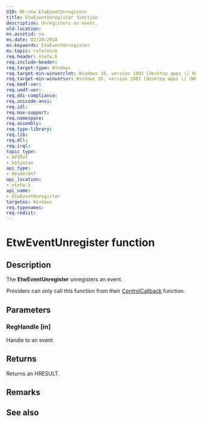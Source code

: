 ```yaml
---
UID: NF:ntw.EtwEventUnregister
title: EtwEventUnregister function
description: Unregisters an event.
old-location: 
ms.assetid: na
ms.date: 02/20/2018
ms.keywords: EtwEventUnregister
ms.topic: reference
req.header: ntetw.h
req.include-header: 
req.target-type: Windows
req.target-min-winverclnt: Windows 10, version 1803 [desktop apps \| UWP apps]
req.target-min-winversvr: Windows 10, version 1803 [desktop apps \| UWP apps]
req.kmdf-ver: 
req.umdf-ver: 
req.ddi-compliance: 
req.unicode-ansi: 
req.idl: 
req.max-support: 
req.namespace: 
req.assembly: 
req.type-library: 
req.lib: 
req.dll: 
req.irql: 
topic_type:
- APIRef
- kbSyntax
api_type:
- HeaderDef
api_location:
- ntetw.h
api_name:
- EtwEventUnregister
targetos: Windows
req.typenames: 
req.redist: 
---
```


# EtwEventUnregister function


## Description


The 
<b>EtwEventUnregister</b> unregisters an event.
			

Providers can only call this function from their 
<a href="https://docs.microsoft.com/windows/desktop/ETW/controlcallback">ControlCallback</a> function.


## Parameters




### RegHandle [in]

Handle to an event.


## Returns



Returns an HRESULT.





## Remarks



## See also



